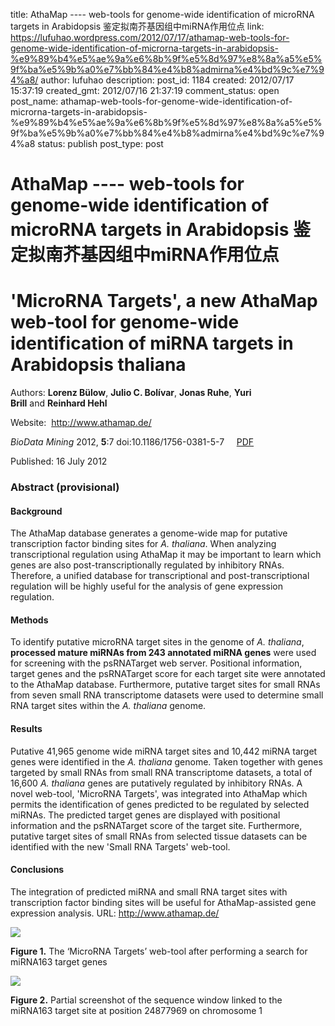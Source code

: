 title: AthaMap ---- web-tools for genome-wide identification of microRNA targets in Arabidopsis 鉴定拟南芥基因组中miRNA作用位点
link: https://lufuhao.wordpress.com/2012/07/17/athamap-web-tools-for-genome-wide-identification-of-microrna-targets-in-arabidopsis-%e9%89%b4%e5%ae%9a%e6%8b%9f%e5%8d%97%e8%8a%a5%e5%9f%ba%e5%9b%a0%e7%bb%84%e4%b8%admirna%e4%bd%9c%e7%94%a8/
author: lufuhao
description: 
post_id: 1184
created: 2012/07/17 15:37:19
created_gmt: 2012/07/16 21:37:19
comment_status: open
post_name: athamap-web-tools-for-genome-wide-identification-of-microrna-targets-in-arabidopsis-%e9%89%b4%e5%ae%9a%e6%8b%9f%e5%8d%97%e8%8a%a5%e5%9f%ba%e5%9b%a0%e7%bb%84%e4%b8%admirna%e4%bd%9c%e7%94%a8
status: publish
post_type: post

# AthaMap ---- web-tools for genome-wide identification of microRNA targets in Arabidopsis 鉴定拟南芥基因组中miRNA作用位点

# 'MicroRNA Targets', a new AthaMap web-tool for genome-wide identification of miRNA targets in Arabidopsis thaliana

  


Authors: **Lorenz Bülow**, **Julio C. Bolívar**, **Jonas Ruhe**, **Yuri Brill** and **Reinhard Hehl**

Website:  <http://www.athamap.de/>

_BioData Mining_ 2012, **5**:7 doi:10.1186/1756-0381-5-7     [PDF](http://www.biodatamining.org/content/pdf/1756-0381-5-7.pdf)

Published: 16 July 2012

  


### Abstract (provisional)

#### Background

The AthaMap database generates a genome-wide map for putative transcription factor binding sites for _A. thaliana_. When analyzing transcriptional regulation using AthaMap it may be important to learn which genes are also post-transcriptionally regulated by inhibitory RNAs. Therefore, a unified database for transcriptional and post-transcriptional regulation will be highly useful for the analysis of gene expression regulation.

#### Methods

To identify putative microRNA target sites in the genome of _A. thaliana_, **processed mature miRNAs from 243 annotated miRNA genes** were used for screening with the psRNATarget web server. Positional information, target genes and the psRNATarget score for each target site were annotated to the AthaMap database. Furthermore, putative target sites for small RNAs from seven small RNA transcriptome datasets were used to determine small RNA target sites within the _A. thaliana_ genome.

#### Results

Putative 41,965 genome wide miRNA target sites and 10,442 miRNA target genes were identified in the _A. thaliana_ genome. Taken together with genes targeted by small RNAs from small RNA transcriptome datasets, a total of 16,600 _A. thaliana_ genes are putatively regulated by inhibitory RNAs. A novel web-tool, 'MicroRNA Targets', was integrated into AthaMap which permits the identification of genes predicted to be regulated by selected miRNAs. The predicted target genes are displayed with positional information and the psRNATarget score of the target site. Furthermore, putative target sites of small RNAs from selected tissue datasets can be identified with the new 'Small RNA Targets' web-tool.

#### Conclusions

The integration of predicted miRNA and small RNA target sites with transcription factor binding sites will be useful for AthaMap-assisted gene expression analysis. URL: <http://www.athamap.de/>

  


![](http://lufuhao.files.wordpress.com/2012/07/01.png)

**Figure 1.** The ‘MicroRNA Targets’ web-tool after performing a search for miRNA163 target genes

  


  


![](http://lufuhao.files.wordpress.com/2012/07/02.png)

**Figure 2.** Partial screenshot of the sequence window linked to the miRNA163 target site at position 24877969 on chromosome 1
